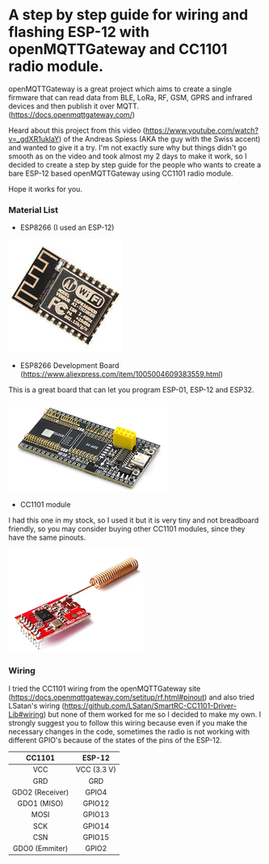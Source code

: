 # A step by step guide for wiring and flashing ESP-12 with openMQTTGateway and CC1101 radio module.

openMQTTGateway is a great project which aims to create a single firmware that can read data from BLE, LoRa, RF, GSM, GPRS and infrared devices and then publish it over MQTT. (https://docs.openmqttgateway.com/)

Heard about this project from this video (https://www.youtube.com/watch?v=_gdXR1uklaY) of the Andreas Spiess (AKA the guy with the Swiss accent) and wanted to give it a try. I'm not exactly sure why but things didn't go smooth as on the video and took almost my 2 days to make it work, so I decided to create a step by step guide for the people who wants to create a bare ESP-12 based openMQTTGateway using CC1101 radio module.

Hope it works for you.

### Material List

- ESP8266 (I used an ESP-12)

![](https://github.com/burcboyar/esp12-openMQTTGateway/blob/main/pics/esp12.png)

- ESP8266 Development Board (https://www.aliexpress.com/item/1005004609383559.html)

This is a great board that can let you program ESP-01, ESP-12 and ESP32.

![](https://github.com/burcboyar/esp12-openMQTTGateway/blob/main/pics/Programmer.png)

- CC1101 module

I had this one in my stock, so I used it but it is very tiny and not breadboard friendly, so you may consider buying other CC1101 modules, since they have the same pinouts.

![](https://github.com/burcboyar/esp12-openMQTTGateway/blob/main/pics/cc1101.png)

### Wiring

I tried the CC1101 wiring from the openMQTTGateway site (https://docs.openmqttgateway.com/setitup/rf.html#pinout) and also tried LSatan's wiring (https://github.com/LSatan/SmartRC-CC1101-Driver-Lib#wiring) but none of them worked for me so I decided to make my own. I strongly suggest you to follow this wiring because even if you make the necessary changes in the code, sometimes the radio is not working with different GPIO's because of the states of the pins of the ESP-12. 

| CC1101         | ESP-12        | 
| :------------: |:-------------:|
| VCC            | VCC (3.3 V)   |
| GRD            | GRD           |
| GDO2 (Receiver)| GPIO4         |
| GDO1 (MISO)    | GPIO12        |
| MOSI           | GPIO13        |
| SCK            | GPIO14        |
| CSN            | GPIO15        |
| GDO0 (Emmiter) | GPIO2         |

